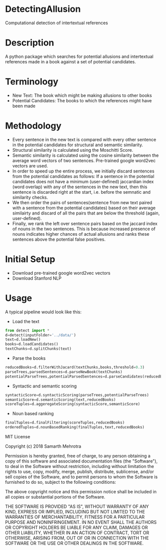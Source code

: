 # DetectingAllusion
Computational detection of intertextual references

# Description
A python package which searches for potential allusions and intertextual references made in a book against a set of potential candidates. 

# Terminology
* New Text: The book which might be making allusions to other books
* Potential Candidates: The books to which the references might have been made

# Methodology
* Every sentence in the new text is compared with every other sentence in the potential candidates for structural and semantic similarity. 
* Structural similarity is calculated using the Moschitti Score. 
* Semantic similarity is calculated using the cosine similarity between the average word vectors of two sentences. Pre-trained google word2vec vectors are used. 
* In order to speed up the entire process, we initially discard sentences from the potential candidates as follows: 
If a sentence in the potential candidates does not have a minimum (user-defined) jaccardian index (word overlap) with any of the sentences in the new text, then this sentence is discarded right at the start, i.e. before the semnatic and similarity checks. 
* We then order the pairs of sentences(sentence from new text paired with a sentence from the potential candidates) based on their average similairty and discard of all the pairs that are below the threshold (again, user-defined). 
* Finally, we rank the left over sentence pairs based on the jaccard index of nouns in the two sentences. This is because increased presence of nouns indicates higher chances of actual allusions and ranks these sentences above the potential false positives. 

# Initial Setup
* Download pre-trained google word2vec vectors 
* Download Stanford NLP 

# Usage

A typical pipeline would look like this:

* Load the text

```python
from detect import *
d=detect(inputFolder='../data/')
text=d.loadNew()
books=d.loadCandidates()
textChunks=d.splitChunks(text)
```
* Parse the books

```python
reducedBooks=d.filterWithJacard(textChunks,books,threshold=0.3)
parseTrees,parsedSentences=d.parseNewBook(textChunks)
potentialParseTrees,potentialParsedSentences=d.parseCandidates(reducedBooks)
```
* Syntactic and semantic scoring

```python
syntacticScore=d.syntacticScoring(parseTrees,potentialParseTrees)
semanticScore=d.semanticScoring(text,reducedBooks)
scoreTuples=d.aggeregateScoring(syntacticScore,semanticScore)
```
* Noun based ranking

```python
finalTuples=d.finalFiltering(scoreTuples,reducedBooks)
orderedTuples=d.nounBasedRanking(finalTuples,text,reducedBooks)
```
MIT License

Copyright (c) 2018 Samarth Mehrotra

Permission is hereby granted, free of charge, to any person obtaining a copy
of this software and associated documentation files (the "Software"), to deal
in the Software without restriction, including without limitation the rights
to use, copy, modify, merge, publish, distribute, sublicense, and/or sell
copies of the Software, and to permit persons to whom the Software is
furnished to do so, subject to the following conditions:

The above copyright notice and this permission notice shall be included in all
copies or substantial portions of the Software.

THE SOFTWARE IS PROVIDED "AS IS", WITHOUT WARRANTY OF ANY KIND, EXPRESS OR
IMPLIED, INCLUDING BUT NOT LIMITED TO THE WARRANTIES OF MERCHANTABILITY,
FITNESS FOR A PARTICULAR PURPOSE AND NONINFRINGEMENT. IN NO EVENT SHALL THE
AUTHORS OR COPYRIGHT HOLDERS BE LIABLE FOR ANY CLAIM, DAMAGES OR OTHER
LIABILITY, WHETHER IN AN ACTION OF CONTRACT, TORT OR OTHERWISE, ARISING FROM,
OUT OF OR IN CONNECTION WITH THE SOFTWARE OR THE USE OR OTHER DEALINGS IN THE
SOFTWARE.

